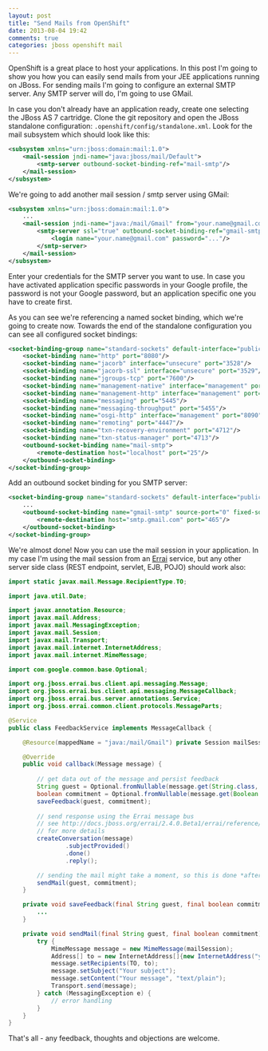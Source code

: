 ```yaml
---
layout: post
title: "Send Mails from OpenShift"
date: 2013-08-04 19:42
comments: true
categories: jboss openshift mail
---
```

OpenShift is a great place to host your applications. In this post I'm going to show you how you can easily send mails
from your JEE applications running on JBoss. For sending mails I'm going to configure an external SMTP server. Any SMTP 
server will do, I'm going to use GMail.<!-- more --> 

In case you don't already have an application ready, create one selecting the JBoss AS 7 cartridge. Clone the git 
repository and open the JBoss standalone configuration: `.openshift/config/standalone.xml`. Look for the mail subsystem 
which should look like this:

```xml
<subsystem xmlns="urn:jboss:domain:mail:1.0">
    <mail-session jndi-name="java:jboss/mail/Default">
        <smtp-server outbound-socket-binding-ref="mail-smtp"/>
    </mail-session>
</subsystem>
```

We're going to add another mail session / smtp server using GMail:

```xml
<subsystem xmlns="urn:jboss:domain:mail:1.0">
    ...
    <mail-session jndi-name="java:/mail/Gmail" from="your.name@gmail.com">
        <smtp-server ssl="true" outbound-socket-binding-ref="gmail-smtp">
            <login name="your.name@gmail.com" password="..."/>
        </smtp-server>
    </mail-session>
</subsystem>
```

Enter your credentials for the SMTP server you want to use. In case you have activated application specific passwords 
in your Google profile, the password is not your Google password, but an application specific one you have to create 
first.

As you can see we're referencing a named socket binding, which we're going to create now. Towards the end of the 
standalone configuration you can see all configured socket bindings:

```xml
<socket-binding-group name="standard-sockets" default-interface="public" port-offset="0">
    <socket-binding name="http" port="8080"/>
    <socket-binding name="jacorb" interface="unsecure" port="3528"/>
    <socket-binding name="jacorb-ssl" interface="unsecure" port="3529"/>
    <socket-binding name="jgroups-tcp" port="7600"/>
    <socket-binding name="management-native" interface="management" port="9999"/>
    <socket-binding name="management-http" interface="management" port="9990"/>
    <socket-binding name="messaging" port="5445"/>
    <socket-binding name="messaging-throughput" port="5455"/>
    <socket-binding name="osgi-http" interface="management" port="8090"/>
    <socket-binding name="remoting" port="4447"/>
    <socket-binding name="txn-recovery-environment" port="4712"/>
    <socket-binding name="txn-status-manager" port="4713"/>
    <outbound-socket-binding name="mail-smtp">
        <remote-destination host="localhost" port="25"/>
    </outbound-socket-binding>
</socket-binding-group>
```

Add an outbound socket binding for you SMTP server: 

```xml
<socket-binding-group name="standard-sockets" default-interface="public" port-offset="0">
    ...
    <outbound-socket-binding name="gmail-smtp" source-port="0" fixed-source-port="false">
        <remote-destination host="smtp.gmail.com" port="465"/>
    </outbound-socket-binding>
</socket-binding-group>
```

We're almost done! Now you can use the mail session in your application. In my case I'm using the mail session from an 
[Errai](http://www.jboss.org/errai) service, but any other server side class (REST endpoint, servlet, EJB, POJO) should 
work also:

```java
import static javax.mail.Message.RecipientType.TO;

import java.util.Date;

import javax.annotation.Resource;
import javax.mail.Address;
import javax.mail.MessagingException;
import javax.mail.Session;
import javax.mail.Transport;
import javax.mail.internet.InternetAddress;
import javax.mail.internet.MimeMessage;

import com.google.common.base.Optional;

import org.jboss.errai.bus.client.api.messaging.Message;
import org.jboss.errai.bus.client.api.messaging.MessageCallback;
import org.jboss.errai.bus.server.annotations.Service;
import org.jboss.errai.common.client.protocols.MessageParts;

@Service
public class FeedbackService implements MessageCallback {

    @Resource(mappedName = "java:/mail/Gmail") private Session mailSession;

    @Override
    public void callback(Message message) {
    
        // get data out of the message and persist feedback 
        String guest = Optional.fromNullable(message.get(String.class, "guest")).or("n/a");
        boolean commitment = Optional.fromNullable(message.get(Boolean.class, "commitment")).or(false);
        saveFeedback(guest, commitment);
        
        // send response using the Errai message bus
        // see http://docs.jboss.org/errai/2.4.0.Beta1/errai/reference/html_single/#sid-5931263 
        // for more details
        createConversation(message)
                .subjectProvided()
                .done()
                .reply();

        // sending the mail might take a moment, so this is done *after* sending the response to the client.
        sendMail(guest, commitment);
    }

    private void saveFeedback(final String guest, final boolean commitment) {
        ...
    }

    private void sendMail(final String guest, final boolean commitment) {
        try {
            MimeMessage message = new MimeMessage(mailSession);
            Address[] to = new InternetAddress[]{new InternetAddress("your.name@gmail.com")};
            message.setRecipients(TO, to);
            message.setSubject("Your subject");
            message.setContent("Your message", "text/plain");
            Transport.send(message);
        } catch (MessagingException e) {
            // error handling
        }
    }
}
```

That's all - any feedback, thoughts and objections are welcome.